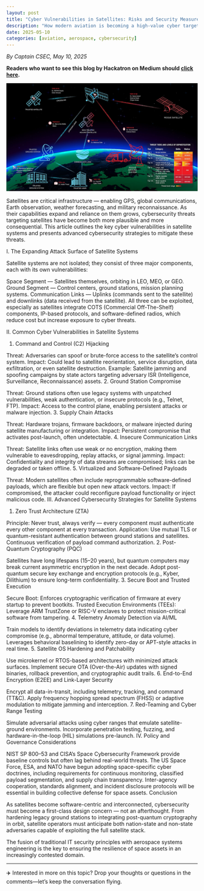 ```yaml
---
layout: post
title: "Cyber Vulnerabilities in Satellites: Risks and Security Measures"
description: "How modern aviation is becoming a high-value cyber target—and what it means for us all."
date: 2025-05-10
categories: [aviation, aerospace, cybersecurity]
---
```


*By Captain CSEC, May 10, 2025*

**Readers who want to see this blog by Hackatron on Medium should [click here](https://medium.com/@highroller039/cyber-vulnerabilities-in-satellites-risks-and-security-measures-8f7cc390664b).**

![Cyber Aviation Banner](/images/satellite_communication_and_cybersecurity.jpg)

Satellites are critical infrastructure — enabling GPS, global communications, Earth observation, weather forecasting, and military reconnaissance. As their capabilities expand and reliance on them grows, cybersecurity threats targeting satellites have become both more plausible and more consequential. This article outlines the key cyber vulnerabilities in satellite systems and presents advanced cybersecurity strategies to mitigate these threats.

I. The Expanding Attack Surface of Satellite Systems

Satellite systems are not isolated; they consist of three major components, each with its own vulnerabilities:

Space Segment — Satellites themselves, orbiting in LEO, MEO, or GEO.
Ground Segment — Control centers, ground stations, mission planning systems.
Communication Links — Uplinks (commands sent to the satellite) and downlinks (data received from the satellite).
All three can be exploited, especially as satellites integrate COTS (Commercial Off-The-Shelf) components, IP-based protocols, and software-defined radios, which reduce cost but increase exposure to cyber threats.

II. Common Cyber Vulnerabilities in Satellite Systems

1. Command and Control (C2) Hijacking

Threat: Adversaries can spoof or brute-force access to the satellite’s control system.
Impact: Could lead to satellite reorientation, service disruption, data exfiltration, or even satellite destruction.
Example: Satellite jamming and spoofing campaigns by state actors targeting adversary ISR (Intelligence, Surveillance, Reconnaissance) assets.
2. Ground Station Compromise

Threat: Ground stations often use legacy systems with unpatched vulnerabilities, weak authentication, or insecure protocols (e.g., Telnet, FTP).
Impact: Access to the control plane, enabling persistent attacks or malware injection.
3. Supply Chain Attacks

Threat: Hardware trojans, firmware backdoors, or malware injected during satellite manufacturing or integration.
Impact: Persistent compromise that activates post-launch, often undetectable.
4. Insecure Communication Links

Threat: Satellite links often use weak or no encryption, making them vulnerable to eavesdropping, replay attacks, or signal jamming.
Impact: Confidentiality and integrity of data streams are compromised; links can be degraded or taken offline.
5. Virtualized and Software-Defined Payloads

Threat: Modern satellites often include reprogrammable software-defined payloads, which are flexible but open new attack vectors.
Impact: If compromised, the attacker could reconfigure payload functionality or inject malicious code.
III. Advanced Cybersecurity Strategies for Satellite Systems

1. Zero Trust Architecture (ZTA)

Principle: Never trust, always verify — every component must authenticate every other component at every transaction.
Application:
Use mutual TLS or quantum-resistant authentication between ground stations and satellites.
Continuous verification of payload command authorization.
2. Post-Quantum Cryptography (PQC)

Satellites have long lifespans (15–20 years), but quantum computers may break current asymmetric encryption in the next decade.
Adopt post-quantum secure key exchange and encryption protocols (e.g., Kyber, Dilithium) to ensure long-term confidentiality.
3. Secure Boot and Trusted Execution

Secure Boot: Enforces cryptographic verification of firmware at every startup to prevent bootkits.
Trusted Execution Environments (TEEs): Leverage ARM TrustZone or RISC-V enclaves to protect mission-critical software from tampering.
4. Telemetry Anomaly Detection via AI/ML

Train models to identify deviations in telemetry data indicating cyber compromise (e.g., abnormal temperature, attitude, or data volume).
Leverages behavioral baselining to identify zero-day or APT-style attacks in real time.
5. Satellite OS Hardening and Patchability

Use microkernel or RTOS-based architectures with minimized attack surfaces.
Implement secure OTA (Over-the-Air) updates with signed binaries, rollback prevention, and cryptographic audit trails.
6. End-to-End Encryption (E2EE) and Link-Layer Security

Encrypt all data-in-transit, including telemetry, tracking, and command (TT&C).
Apply frequency hopping spread spectrum (FHSS) or adaptive modulation to mitigate jamming and interception.
7. Red-Teaming and Cyber Range Testing

Simulate adversarial attacks using cyber ranges that emulate satellite-ground environments.
Incorporate penetration testing, fuzzing, and hardware-in-the-loop (HIL) simulations pre-launch.
IV. Policy and Governance Considerations

NIST SP 800–53 and CISA’s Space Cybersecurity Framework provide baseline controls but often lag behind real-world threats.
The US Space Force, ESA, and NATO have begun adopting space-specific cyber doctrines, including requirements for continuous monitoring, classified payload segmentation, and supply chain transparency.
Inter-agency cooperation, standards alignment, and incident disclosure protocols will be essential in building collective defense for space assets.
Conclusion

As satellites become software-centric and interconnected, cybersecurity must become a first-class design concern — not an afterthought. From hardening legacy ground stations to integrating post-quantum cryptography in orbit, satellite operators must anticipate both nation-state and non-state adversaries capable of exploiting the full satellite stack.

The fusion of traditional IT security principles with aerospace systems engineering is the key to ensuring the resilience of space assets in an increasingly contested domain.

---

✈️ Interested in more on this topic? Drop your thoughts or questions in the comments—let’s keep the conversation flying.
